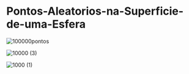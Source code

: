 # Pontos-Aleatorios-na-Superficie-de-uma-Esfera

![100000pontos](https://user-images.githubusercontent.com/6897439/125124724-f0a28680-e0ce-11eb-8d78-cd14c0aeaff8.jpg)

![10000 (3)](https://user-images.githubusercontent.com/6897439/125124630-cb157d00-e0ce-11eb-9e99-88b2363d8275.jpg)

![1000 (1)](https://user-images.githubusercontent.com/6897439/125124650-d2d52180-e0ce-11eb-9e7b-703ddcc0491b.jpg)
